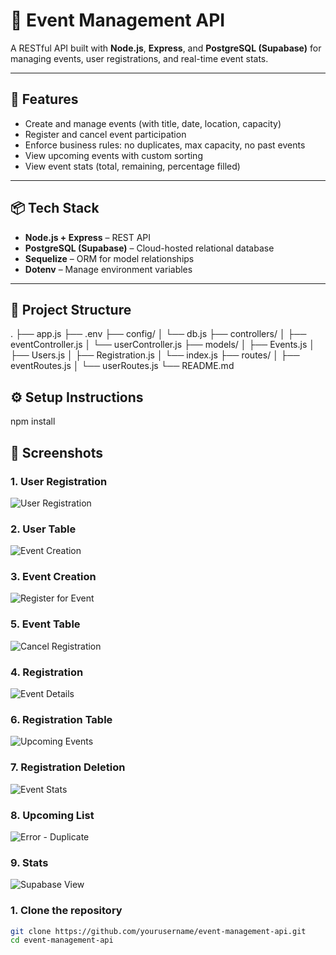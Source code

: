 # 🎉 Event Management API

A RESTful API built with **Node.js**, **Express**, and **PostgreSQL (Supabase)** for managing events, user registrations, and real-time event stats.

---

## 🚀 Features

- Create and manage events (with title, date, location, capacity)
- Register and cancel event participation
- Enforce business rules: no duplicates, max capacity, no past events
- View upcoming events with custom sorting
- View event stats (total, remaining, percentage filled)

---

## 📦 Tech Stack

- **Node.js + Express** – REST API
- **PostgreSQL (Supabase)** – Cloud-hosted relational database
- **Sequelize** – ORM for model relationships
- **Dotenv** – Manage environment variables

---
## 📁 Project Structure
.
├── app.js
├── .env
├── config/
│ └── db.js
├── controllers/
│ ├── eventController.js
│ └── userController.js
├── models/
│ ├── Events.js
│ ├── Users.js
│ ├── Registration.js
│ └── index.js
├── routes/
│ ├── eventRoutes.js
│ └── userRoutes.js
└── README.md

## ⚙️ Setup Instructions
npm install


## 📸 Screenshots

### 1. User Registration
![User Registration](./assets/s1.png)

### 2. User Table
![Event Creation](./assets/s2.png)

### 3. Event Creation
![Register for Event](./assets/s3.png)

### 5. Event Table
![Cancel Registration](./assets/s5.png)

### 4. Registration
![Event Details](./assets/s4.png)

### 6. Registration Table
![Upcoming Events](./assets/s6.png)

### 7. Registration Deletion
![Event Stats](./assets/s7.png)

### 8. Upcoming List
![Error - Duplicate](./assets/s8.png)

### 9. Stats
![Supabase View](./assets/s9.png)


### 1. Clone the repository

```bash
git clone https://github.com/yourusername/event-management-api.git
cd event-management-api
